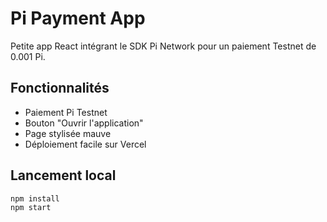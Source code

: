 # Pi Payment App

Petite app React intégrant le SDK Pi Network pour un paiement Testnet de 0.001 Pi.

## Fonctionnalités

- Paiement Pi Testnet
- Bouton "Ouvrir l'application"
- Page stylisée mauve
- Déploiement facile sur Vercel

## Lancement local

```bash
npm install
npm start
